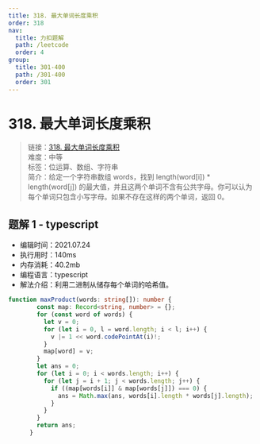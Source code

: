```yaml
---
title: 318. 最大单词长度乘积
order: 318
nav:
  title: 力扣题解
  path: /leetcode
  order: 4
group:
  title: 301-400
  path: /301-400
  order: 301
---
```


# 318. 最大单词长度乘积
    
> 链接：[318. 最大单词长度乘积](https://leetcode-cn.com/problems/maximum-product-of-word-lengths/)  
> 难度：中等  
> 标签：位运算、数组、字符串  
> 简介：给定一个字符串数组 words，找到 length(word[i]) * length(word[j]) 的最大值，并且这两个单词不含有公共字母。你可以认为每个单词只包含小写字母。如果不存在这样的两个单词，返回 0。
      
## 题解 1 - typescript
- 编辑时间：2021.07.24
- 执行用时：140ms
- 内存消耗：40.2mb
- 编程语言：typescript
- 解法介绍：利用二进制从储存每个单词的哈希值。
```typescript
function maxProduct(words: string[]): number {
        const map: Record<string, number> = {};
        for (const word of words) {
          let v = 0;
          for (let i = 0, l = word.length; i < l; i++) {
            v |= 1 << word.codePointAt(i)!;
          }
          map[word] = v;
        }
        let ans = 0;
        for (let i = 0; i < words.length; i++) {
          for (let j = i + 1; j < words.length; j++) {
            if ((map[words[i]] & map[words[j]]) === 0) {
              ans = Math.max(ans, words[i].length * words[j].length);
            }
          }
        }
        return ans;
      }
```

      